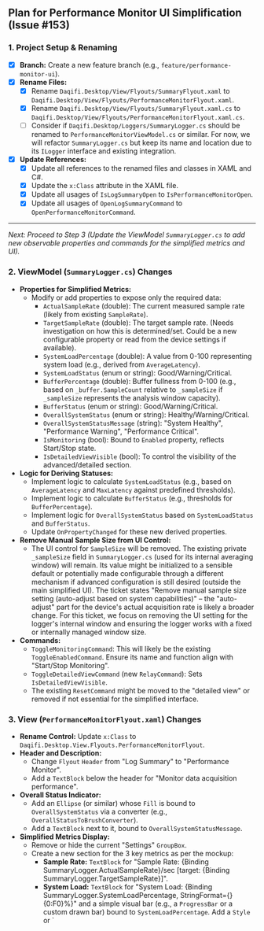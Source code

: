 ## Plan for Performance Monitor UI Simplification (Issue #153)

### 1. Project Setup & Renaming

- [x] **Branch:** Create a new feature branch (e.g., `feature/performance-monitor-ui`).
- [x] **Rename Files:**
    - [x] Rename `Daqifi.Desktop/View/Flyouts/SummaryFlyout.xaml` to `Daqifi.Desktop/View/Flyouts/PerformanceMonitorFlyout.xaml`.
    - [x] Rename `Daqifi.Desktop/View/Flyouts/SummaryFlyout.xaml.cs` to `Daqifi.Desktop/View/Flyouts/PerformanceMonitorFlyout.xaml.cs`.
    - [ ] Consider if `Daqifi.Desktop/Loggers/SummaryLogger.cs` should be renamed to `PerformanceMonitorViewModel.cs` or similar. For now, we will refactor `SummaryLogger.cs` but keep its name and location due to its `ILogger` interface and existing integration.
- [x] **Update References:**
    - [x] Update all references to the renamed files and classes in XAML and C#.
    - [x] Update the `x:Class` attribute in the XAML file.
    - [x] Update all usages of `IsLogSummaryOpen` to `IsPerformanceMonitorOpen`.
    - [x] Update all usages of `OpenLogSummaryCommand` to `OpenPerformanceMonitorCommand`.

---

_Next: Proceed to Step 3 (Update the ViewModel `SummaryLogger.cs` to add new observable properties and commands for the simplified metrics and UI)._

### 2. ViewModel (`SummaryLogger.cs`) Changes

*   **Properties for Simplified Metrics:**
    *   Modify or add properties to expose only the required data:
        *   `ActualSampleRate` (double): The current measured sample rate (likely from existing `SampleRate`).
        *   `TargetSampleRate` (double): The target sample rate. (Needs investigation on how this is determined/set. Could be a new configurable property or read from the device settings if available).
        *   `SystemLoadPercentage` (double): A value from 0-100 representing system load (e.g., derived from `AverageLatency`).
        *   `SystemLoadStatus` (enum or string): Good/Warning/Critical.
        *   `BufferPercentage` (double): Buffer fullness from 0-100 (e.g., based on `_buffer.SampleCount` relative to `_sampleSize` if `_sampleSize` represents the analysis window capacity).
        *   `BufferStatus` (enum or string): Good/Warning/Critical.
        *   `OverallSystemStatus` (enum or string): Healthy/Warning/Critical.
        *   `OverallSystemStatusMessage` (string): "System Healthy", "Performance Warning", "Performance Critical".
        *   `IsMonitoring` (bool): Bound to `Enabled` property, reflects Start/Stop state.
        *   `IsDetailedViewVisible` (bool): To control the visibility of the advanced/detailed section.
*   **Logic for Deriving Statuses:**
    *   Implement logic to calculate `SystemLoadStatus` (e.g., based on `AverageLatency` and `MaxLatency` against predefined thresholds).
    *   Implement logic to calculate `BufferStatus` (e.g., thresholds for `BufferPercentage`).
    *   Implement logic for `OverallSystemStatus` based on `SystemLoadStatus` and `BufferStatus`.
    *   Update `OnPropertyChanged` for these new derived properties.
*   **Remove Manual Sample Size from UI Control:**
    *   The UI control for `SampleSize` will be removed. The existing private `_sampleSize` field in `SummaryLogger.cs` (used for its internal averaging window) will remain. Its value might be initialized to a sensible default or potentially made configurable through a different mechanism if advanced configuration is still desired (outside the main simplified UI). The ticket states "Remove manual sample size setting (auto-adjust based on system capabilities)" – the "auto-adjust" part for the device's actual acquisition rate is likely a broader change. For this ticket, we focus on removing the UI setting for the logger's internal window and ensuring the logger works with a fixed or internally managed window size.
*   **Commands:**
    *   `ToggleMonitoringCommand`: This will likely be the existing `ToggleEnabledCommand`. Ensure its name and function align with "Start/Stop Monitoring".
    *   `ToggleDetailedViewCommand` (new `RelayCommand`): Sets `IsDetailedViewVisible`.
    *   The existing `ResetCommand` might be moved to the "detailed view" or removed if not essential for the simplified interface.

### 3. View (`PerformanceMonitorFlyout.xaml`) Changes

*   **Rename Control:** Update `x:Class` to `Daqifi.Desktop.View.Flyouts.PerformanceMonitorFlyout`.
*   **Header and Description:**
    *   Change `Flyout` `Header` from "Log Summary" to "Performance Monitor".
    *   Add a `TextBlock` below the header for "Monitor data acquisition performance".
*   **Overall Status Indicator:**
    *   Add an `Ellipse` (or similar) whose `Fill` is bound to `OverallSystemStatus` via a converter (e.g., `OverallStatusToBrushConverter`).
    *   Add a `TextBlock` next to it, bound to `OverallSystemStatusMessage`.
*   **Simplified Metrics Display:**
    *   Remove or hide the current "Settings" `GroupBox`.
    *   Create a new section for the 3 key metrics as per the mockup:
        *   **Sample Rate:** `TextBlock` for "Sample Rate: {Binding SummaryLogger.ActualSampleRate}/sec [target: {Binding SummaryLogger.TargetSampleRate}]".
        *   **System Load:** `TextBlock` for "System Load: {Binding SummaryLogger.SystemLoadPercentage, StringFormat={}{0:F0}%}" and a simple visual bar (e.g., a `ProgressBar` or a custom drawn bar) bound to `SystemLoadPercentage`. Add a `Style` or `